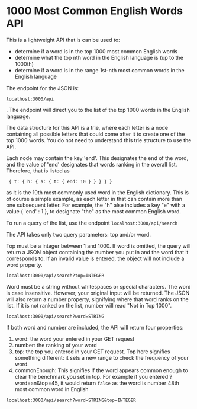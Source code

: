 <body>
	<h1>1000 Most Common English Words API</h1>
		<p>This is a lightweight API that is can be used to:
		<ul>
			<li>determine if a word is in the top 1000 most common English words</li>
			<li>determine what the top nth word in the English language is (up to the 1000th)</li>
			<li>determine if a word is in the range 1st-nth most common words in the English language</li>
		</ul>
		</p>
		<p>The endpoint for the JSON is:</p>
			<p><a href="localhost:3000/api"><code>localhost:3000/api</code></a></p>. The endpoint will direct you to the list of the top 1000 words in the English language.</p> 
			<p>The data structure for this API is a trie, where each letter is a node containing all possible letters that could come after it to create one of the top 1000 words. You do not need to understand this trie structure to use the API. </p>
			<p>Each node may contain the key 'end'. This designates the end of the word, and the value of 'end' designates that words ranking in the overall list. Therefore, that is listed as <p><code> { t: { h: { a: { t: { end: 10 } } } } } </code></p> as it is the 10th most commonly used word in the English dictionary. This is of course a simple example, as each letter in that can contain more than one subsequent letter. For example, the "h" alse includes a key "e" with a value { 'end' : 1 }, to designate "the" as the most common English word.</p>
			<p>To run a query of the list, use the endpoint <code>localhost:3000/api/search</code></p>
			<p>The API takes only two query parameters: top and/or word.</p>
			<p>Top must be a integer between 1 and 1000. If word is omitted, the query will return a JSON object containing the number you put in and the word that it corresponds to. If an invalid value is entered, the object will not include a word property.</p>
			<p><code>localhost:3000/api/search?top=INTEGER</code></p>
			<p>Word must be a string without whitespaces or special characters. The word is case insensitive. However, your original input will be returned. The JSON will also return a number property, signifying where that word ranks on the list. If it is not ranked on the list, number will read "Not in Top 1000".</p>
			<p><code>localhost:3000/api/search?word=STRING</code></p>
			<p>If both word and number are included, the API will return four properties:
			<ol>
				<li>word: the word your entered in your GET request</li>
				<li>number: the ranking of your word</li>
				<li>top: the top you entered in your GET request. Top here signifies something different: it sets a new range to check the frequency of your word.</li>
				<li>commonEnough: This signifies if the word appears common enough to clear the benchmark you set in top. For example if you entered ?word=an&top=45, it would return <code>false</code> as the word is number 48th most common word in English</li>
			</ol></p>
			<p><code>localhost:3000/api/search?word=STRING&top=INTEGER</code></p>

